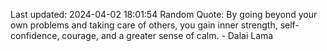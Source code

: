 Last updated: 2024-04-02 18:01:54
Random Quote: By going beyond your own problems and taking care of others, you gain inner strength, self-confidence, courage, and a greater sense of calm. - Dalai Lama